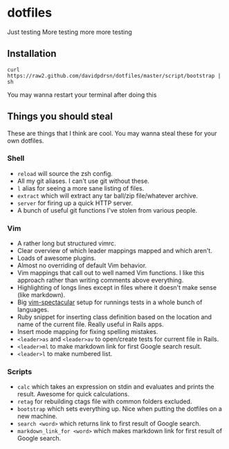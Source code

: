 dotfiles
========

Just testing
More testing
more more testing

Installation
------------

```shell
curl https://raw2.github.com/davidpdrsn/dotfiles/master/script/bootstrap | sh
```

You may wanna restart your terminal after doing this

Things you should steal
-----------------------

These are things that I think are cool. You may wanna steal these for your own dotfiles.

### Shell

- `reload` will source the zsh config.
- All my git aliases. I can't use git without these.
- `l` alias for seeing a more sane listing of files.
- `extract` which will extract any tar ball/zip file/whatever archive.
- `server` for firing up a quick HTTP server.
- A bunch of useful git functions I've stolen from various people.

### Vim

- A rather long but structured vimrc.
- Clear overview of which leader mappings mapped and which aren't.
- Loads of awesome plugins.
- Almost no overriding of default Vim behavior.
- Vim mappings that call out to well named Vim functions. I like this approach rather than writing comments above everything.
- Highlighting of longs lines except in files where it doesn't make sense (like markdown).
- Big [vim-spectacular](https://github.com/davidpdrsn/vim-spectacular) setup for runnings tests in a whole bunch of languages.
- Ruby snippet for inserting class definition based on the location and name of the current file. Really useful in Rails apps.
- Insert mode mapping for fixing spelling mistakes.
- `<leader>as` and `<leader>av` to open/create tests for current file in Rails.
- `<leader>ml` to make markdown link for first Google search result.
- `<leader>l` to make numbered list.

### Scripts

- `calc` which takes an expression on stdin and evaluates and prints the result. Awesome for quick calculations.
- `retag` for rebuilding ctags file with common folders excluded.
- `bootstrap` which sets everything up. Nice when putting the dotfiles on a new machine.
- `search <word>` which returns link to first result of Google search.
- `markdown_link_for <word>` which makes markdown link for first result of Google search.
